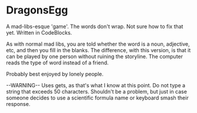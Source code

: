 # DragonsEgg
A mad-libs-esque 'game'. The words don't wrap. Not sure how to fix that yet. Written in CodeBlocks.

As with normal mad libs, you are told whether the word is a noun, adjective, etc, and then you fill in the blanks. 
The difference, with this version, is that it can be played by one person without ruining the storyline. The computer reads the type of word instead of a friend.

Probably best enjoyed by lonely people.

--WARNING--
Uses gets, as that's what I know at this point. Do not type a string that exceeds 50 characters. Shouldn't be a problem, but just in case someone decides to use a scientific formula name or keyboard smash their response.
